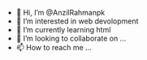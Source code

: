 - 👋 Hi, I’m @AnzilRahmanpk
- 👀 I’m interested in web devolopment
- 🌱 I’m currently learning html
- 💞️ I’m looking to collaborate on ...
- 📫 How to reach me ...

<!---
AnzilRahmanpk/AnzilRahmanpk is a ✨ special ✨ repository because its `README.md` (this file) appears on your GitHub profile.
You can click the Preview link to take a look at your changes.
--->
